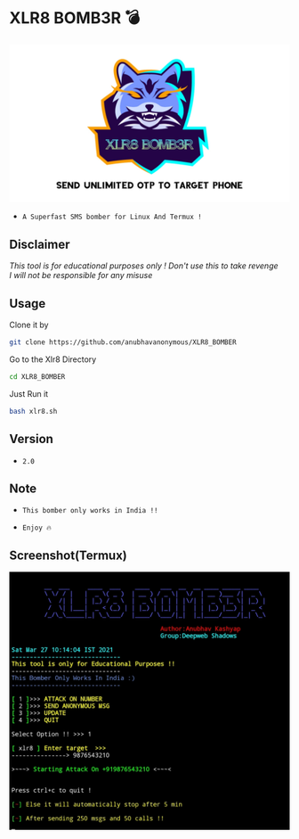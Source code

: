 # XLR8 BOMB3R :bomb:
<img src="logo.jpg"><br>
* `A Superfast SMS bomber for Linux And Termux !`

## Disclaimer
*This tool is for educational purposes only !*
_Don't use this to take revenge_<br />
*I will not be responsible for any misuse*

## Usage
Clone it by
```bash
git clone https://github.com/anubhavanonymous/XLR8_BOMBER
```
Go to the Xlr8 Directory
```bash
cd XLR8_BOMBER
```
Just Run it
```bash
bash xlr8.sh
```
## Version
* `2.0`

## Note
* `This bomber only works in India !!`

* `Enjoy 🔥`

## Screenshot(Termux)

<img src="IMG_20210327_101534.jpg"><br>

